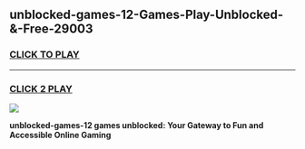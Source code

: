 
## unblocked-games-12-Games-Play-Unblocked-&-Free-29003
<h3>
<a href="https://premium76.site?title=unblocked-games-12&ref=24A">CLICK TO PLAY</a></h3>
<hr>

<h3>
<a href="https://premium76.site?title=unblocked-games-12&ref=24A">CLICK 2 PLAY</a>
  
</h3>

<a href="https://premium76.site?title=unblocked-games-12&ref=24A"><img src="https://clearcache.store/games.png"></a>


**unblocked-games-12 games unblocked: Your Gateway to Fun and Accessible Online Gaming**
